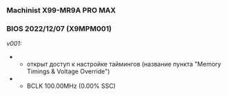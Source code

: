 ### Machinist X99-MR9A PRO MAX
### BIOS 2022/12/07 (X9MPM001)

*v001:*
* + открыт доступ к настройке таймингов (название пункта "Memory Timings & Voltage Override")
* + BCLK 100.00MHz (0.00% SSC)
